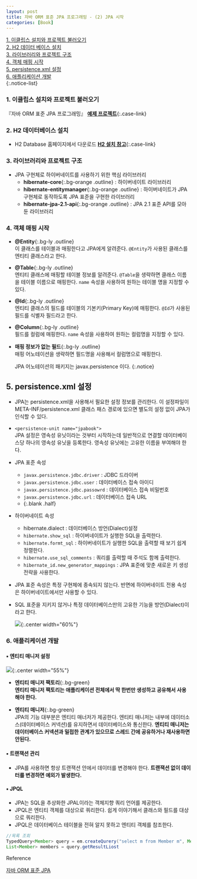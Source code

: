 ```yaml
---
layout: post
title: 자바 ORM 표준 JPA 프로그래밍 - (2) JPA 시작
categories: [Book]
---
```


[1. 이클립스 설치와 프로젝트 불러오기](#1-이클립스-설치와-프로젝트-불러오기)  
[2. H2 데이터 베이스 설치](#2-h2-데이터베이스-설치)  
[3. 라이브러리와 프로젝트 구조](#3-라이브러리와-프로젝트-구조)  
[4. 객체 매핑 시작](#4-객체-매핑-시작)  
[5. persistence.xml 설정](#5-persistencexml-설정)  
[6. 애플리케이션 개발](#6-애플리케이션-개발)  
{:.notice-list}

### 1. 이클립스 설치와 프로젝트 불러오기

『자바 ORM 표준 JPA 프로그래밍』 **[예제 프로젝트](https://github.com/holyeye/jpabook)**{:.case-link}


### 2. H2 데이터베이스 설치

- H2 Database 홈페이지에서 다운로드
  **[H2 설치 참고](https://hothoony.tistory.com/890)**{:.case-link}


### 3. 라이브러리와 프로젝트 구조

- JPA 구현체로 하이버네이트를 사용하기 위한 핵심 라이브러리
  - **hibernate-core**{:.bg-orange .outline} : 하이버네이트 라이브러리
  - **hibernate-entitymanager**{:.bg-orange .outline} : 하이버네이트가 JPA 구현체로 동작하도록 JPA 표준을 구현한 라이브러리
  - **hibernate-jpa-2.1-api**{:.bg-orange .outline} : JPA 2.1 표준 API를 모아둔 라이브러리


### 4. 객체 매핑 시작

- **@Entity**{:.bg-ly .outline}  
  이 클래스를 테이블과 매핑한다고 JPA에게 알려준다. `@Entity`가 사용된 클래스를 엔티티 클래스라고 한다.

- **@Table**{:.bg-ly .outline}  
  엔티티 클래스에 매핑할 테이블 정보를 알려준다. `@Table`을 생략하면 클래스 이름을 테이블 이름으로 매핑한다. `name` 속성을 사용하여 원하는 테이블 명을 지정할 수 있다.

- **@Id**{:.bg-ly .outline}  
  엔티티 클래스의 필드를 테이블의 기본키(Primary Key)에 매핑한다. `@Id`가 사용된 필드를 식별자 필드라고 한다.

- **@Column**{:.bg-ly .outline}  
  필드를 컬럼에 매핑한다. `name` 속성을 사용하여 원하는 컬럼명을 지정할 수 있다.

- **매핑 정보가 없는 필드**{:.bg-ly .outline}  
  매핑 어노테이션을 생략하면 필드명을 사용해서 컬럼명으로 매핑한다.


  JPA 어노테이션의 패키지는 javax.persistence 이다.
  {:.notice}

## 5. persistence.xml 설정

- JPA는 persistence.xml을 사용해서 필요한 설정 정보를 관리한다. 이 설정파일이 META-INF/persistence.xml 클래스 패스 경로에 있으면 별도의 설정 없이 JPA가 인식할 수 있다.

- `<persistence-unit name="jpabook">`  
  JPA 설정은 영속성 유닛이라는 것부터 시작하는데 일반적으로 연결할 데이터베이스당 하나의 영속성 유닛을 등록한다. 영속성 유닛에는 고유한 이름을 부여해야 한다.

- JPA 표준 속성
  - `javax.persistence.jdbc.driver` : JDBC 드라이버
  - `javax.persistence.jdbc.user` : 데이터베이스 접속 아이디
  - `javax.persistence.jdbc.passowrd` : 데이터베이스 접속 비밀번호
  - `javax.persistence.jdbc.url` : 데이터베이스 접속 URL
  - {:.blank .half}

- 하이버네이트 속성
  - hibernate.dialect : 데이터베이스 방언(Dialect)설정
  - `hibernate.show_sql` : 하이버네이트가 실행한 SQL을 출력한다.
  - `hibernate.formt_sql` : 하이버네이트가 실행한 SQL을 출력할 때 보기 쉽게 정렬한다.
  - `hibernate.use_sql_comments` : 쿼리를 출력할 때 주석도 함께 출력한다.
  - `hibernate_id.new_generator_mappings` : JPA 표준에 맞춘 새로운 키 생성 전략을 사용한다.

- JPA 표준 속성은 특정 구현체에 종속되지 않는다. 반면에 하이버네이트 전용 속성은 하이버네이트에서만 사용할 수 있다. 

- SQL 표준을 지키지 않거나 특정 데이터베이스만의 고유한 기능을 방언(Dialect)이라고 한다.
  
  ![](https://t1.daumcdn.net/cfile/tistory/99174F4F5B477E830D){:.center width="60%"}


### 6. 애플리케이션 개발

#### ▪️ 엔티티 매니저 설정

  ![](https://t1.daumcdn.net/cfile/tistory/9990C7455B477EFE37){:.center width="55%"}

  - **엔티티 매니저 팩토리**{:.bg-green}  
    **엔티티 매니저 팩토리는 애플리케이션 전체에서 딱 한번만 생성하고 공유해서 사용해야 한다.**

  - **엔티티 매니저**{:.bg-green}    
    JPA의 기능 대부분은 엔티티 매너저가 제공한다.
    엔티티 매니저는 내부에 데이터소스(데이터베이스 커넥션)를 유지하면서 데이터베이스와 통신한다.
    **엔티티 매니저는 데이터베이스 커넥션과 밀접한 관계가 있으므로 스레드 간에 공유하거나 재사용하면 안된다.**


#### ▪️ 트랜잭션 관리  

- JPA를 사용하면 항상 트랜잭션 안에서 데이터를 변경해야 한다. **트랜잭션 없이 데이터를 변경하면 예외가 발생한다.**


#### ▪️ JPQL

- JPA는 SQL을 추상화한 JPAL이라는 객체지향 쿼리 언어를 제공한다.
- JPQL은 엔티티 객체를 대상으로 쿼리한다. 쉽게 이야기해서 클래스와 필드를 대상으로 쿼리한다.
- JPQL은 데이터베이스 테이블을 전혀 알지 못하고 엔티티 객체를 참조한다.
    
```java
//목록 조회
TypedQuery<Member> query = em.createQurery("select m from Member m", Member.class);
List<Member> members = query.getResultLiost
```


<div class="post-reference">
   <p>Reference</p>
   <a href="https://serverwizard.tistory.com/22">자바 ORM 표준 JPA</a>
</div>